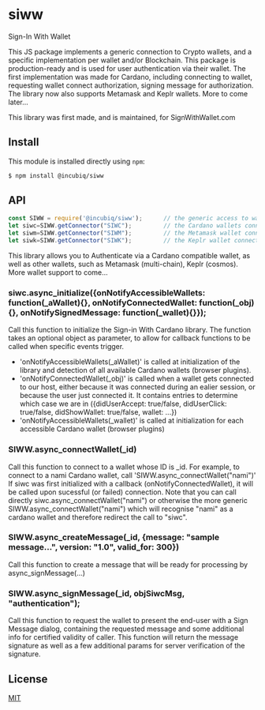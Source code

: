 # siww

Sign-In With Wallet

This JS package implements a generic connection to Crypto wallets, and a specific implementation per wallet and/or Blockchain. 
This package is production-ready and is used for user authentication via their wallet. The first implementation was made for Cardano, including connecting to wallet, requesting wallet connect authorization, signing message for authorization. The library now also supports Metamask and Keplr wallets. More to come later... 

This library was first made, and is maintained, for SignWithWallet.com 

## Install

This module is installed directly using `npm`:

```sh
$ npm install @incubiq/siww
```

## API

<!-- eslint-disable no-unused-vars -->

```js
const SIWW = require('@incubiq/siww');      // the generic access to wallet connectors 
let siwc=SIWW.getConnector("SIWC");         // the Cardano wallets connector (multi-wallet support)
let siwm=SIWW.getConnector("SIWM");         // the Metamask wallet connector (multi-chain support)
let siwk=SIWW.getConnector("SIWK");         // the Keplr wallet connector (multi-chain support in principle, currently cosmos)

```

This library allows you to Authenticate via a Cardano compatible wallet, as well as other wallets, such as Metamask (multi-chain), Keplr (cosmos). More wallet support to come...

### siwc.async_initialize({onNotifyAccessibleWallets: function(_aWallet){}, onNotifyConnectedWallet: function(_obj){}, onNotifySignedMessage: function(_wallet){}});  

Call this function to initialize the Sign-in With Cardano library. The function takes an optional object as parameter, to allow for callback functions to be called when specific events trigger.

 - 'onNotifyAccessibleWallets(_aWallet)' is called at initialization of the library and detection of all available Cardano wallets (browser plugins).
 - 'onNotifyConnectedWallet(_obj)' is called when a wallet gets connected to our host, either because it was connected during an ealier session, or because the user just connected it. It contains entries to determine which case we are in ({didUserAccept: true/false, didUserClick: true/false, didShowWallet: true/false, wallet: ...})
 - 'onNotifyAccessibleWallets(_wallet)' is called at initialization for each accessible Cardano wallet (browser plugins)


### SIWW.async_connectWallet(_id)

Call this function to connect to a wallet whose ID is _id. For example, to connect to a nami Cardano wallet, call 'SIWW.async_connectWallet("nami")'
If siwc was first initialized with a callback (onNotifyConnectedWallet), it will be called upon sucessful (or failed) connection.
Note that you can call directly siwc.async_connectWallet("nami") or otherwise the more generic SIWW.async_connectWallet("nami") which will recognise "nami" as a cardano wallet and therefore redirect the call to "siwc".


### SIWW.async_createMessage(_id,  {message: "sample message...", version: "1.0", valid_for: 300})

Call this function to create a message that will be ready for processing by async_signMessage(...)


### SIWW.async_signMessage(_id, objSiwcMsg, "authentication");

Call this function to request the wallet to present the end-user with a Sign Message dialog, containing the requested message and some additional info for certified validity of caller. This function will return the message signature as well as a few additional params for server verification of the signature.


## License

[MIT](LICENSE)

[node-url]: https://nodejs.org/en/download/

